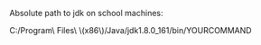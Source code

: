 Absolute path to jdk on school machines:

C:/Program\ Files\ \\(x86\\)/Java/jdk1.8.0_161/bin/YOURCOMMAND
